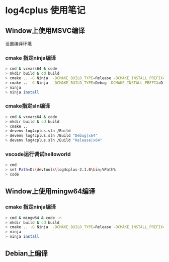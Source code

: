 
# log4cplus 使用笔记


## Window上使用MSVC编译

设置编译环境

### cmake 指定ninja编译
```bash
> cmd & vcvars64 & code
> mkdir build & cd build
> cmake .. -G Ninja  -DCMAKE_BUILD_TYPE=Release -DCMAKE_INSTALL_PREFIX=D:\devtools\log4cplus-2.1.0
> cmake .. -G Ninja  -DCMAKE_BUILD_TYPE=Debug -DCMAKE_INSTALL_PREFIX=D:\devtools\log4cplus-2.1.0
> ninja
> ninja install
```

### cmake指定sln编译
```bash
> cmd & vcvars64 & code
> mkdir build & cd build
> cmake ..
> devenv log4cplus.sln /Build
> devenv log4cplus.sln /Build "Debug|x64"
> devenv log4cplus.sln /Build "Release|x64"
```

### vscode运行调试helloworld

```bash
> cmd
> set Path=D:\devtools\log4cplus-2.1.0\bin;%Path%
> code
```


## Window上使用mingw64编译
### cmake 指定ninja编译
```bash
> cmd & mingw64 & code -n
> mkdir build & cd build
> cmake .. -G Ninja  -DCMAKE_BUILD_TYPE=Release -DCMAKE_INSTALL_PREFIX=D:\devtools\log4cplus.mingw64.2.1.0
> ninja
> ninja install
```

## Debian上编译
